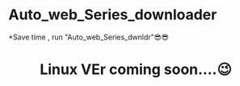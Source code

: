 # Auto_web_Series_downloader
*Save time , run "Auto_web_Series_dwnldr"😎😎

<h1 align="center">Linux VEr coming soon....😉</h1>
